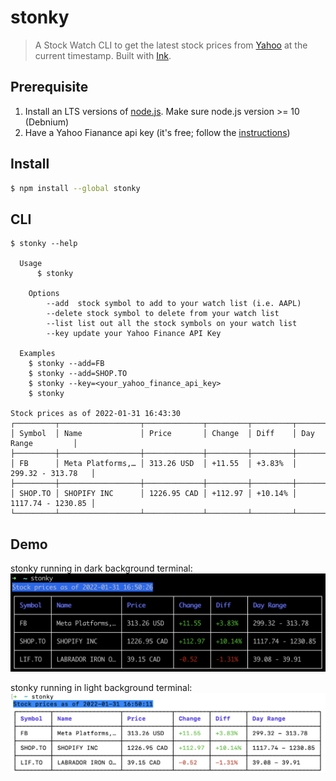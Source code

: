 # stonky

> A Stock Watch CLI to get the latest stock prices from 
[Yahoo](finance.yahoo.com) at the current timestamp. 
Built with [Ink](https://github.com/vadimdemedes/ink).


## Prerequisite
1. Install an LTS versions of [node.js](https://nodejs.org/en/). Make sure node.js version >= 10 (Debnium)
2. Have a Yahoo Fianance api key (it's free; follow the [instructions](https://www.yahoofinanceapi.com/tutorial))


## Install

```bash
$ npm install --global stonky
```


## CLI

```
$ stonky --help

  Usage
	  $ stonky

	Options
		--add  stock symbol to add to your watch list (i.e. AAPL)
		--delete stock symbol to delete from your watch list
		--list list out all the stock symbols on your watch list
		--key update your Yahoo Finance API Key

  Examples
    $ stonky --add=FB
    $ stonky --add=SHOP.TO
    $ stonky --key=<your_yahoo_finance_api_key>
    $ stonky

Stock prices as of 2022-01-31 16:43:30
┌─────────┬──────────────────┬─────────────┬─────────┬─────────┬───────────────────┐
│ Symbol  │ Name             │ Price       │ Change  │ Diff    │ Day Range         │
├─────────┼──────────────────┼─────────────┼─────────┼─────────┼───────────────────┤
│ FB      │ Meta Platforms,… │ 313.26 USD  │ +11.55  │ +3.83%  │ 299.32 - 313.78   │
├─────────┼──────────────────┼─────────────┼─────────┼─────────┼───────────────────┤
│ SHOP.TO │ SHOPIFY INC      │ 1226.95 CAD │ +112.97 │ +10.14% │ 1117.74 - 1230.85 │
└─────────┴──────────────────┴─────────────┴─────────┴─────────┴───────────────────┘
```


## Demo
stonky running in dark background terminal:  
![stonky running in dark background terminal](/demo/stonky_run_on_dark_bg.png)  

stonky running in light background terminal:  
![Stonky running in light background terminal](/demo/stonky_run_on_light_bg.png)